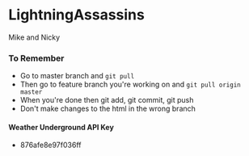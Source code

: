 # LightningAssassins
Mike and Nicky

### To Remember ###
* Go to master branch and ```git pull```
* Then go to feature branch you're working on and ```git pull origin master```
* When you're done then git add, git commit, git push
* Don't make changes to the html in the wrong branch

#### Weather Underground API Key ####
* 876afe8e97f036ff
